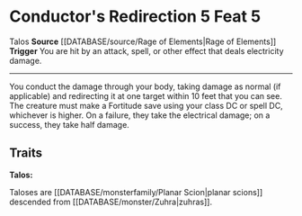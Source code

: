 ﻿---
actions: '[reaction]'
feat: Conductor's Redirection
id: '4328'
level: '5'
name: Conductor's Redirection
rarity: Common
source: '[[DATABASE/source/Rage of Elements|Rage of Elements]]'
trait:
- '[[DATABASE/trait/Talos|Talos]]'
trigger: You are hit by an attack, spell, or other effect that deals electricity damage.
type: Feat

---
# Conductor's Redirection <span class="action-icon">5</span> <span class="item-type">Feat 5</span>

<span class="item-trait">Talos</span>
**Source** [[DATABASE/source/Rage of Elements|Rage of Elements]]
**Trigger** You are hit by an attack, spell, or other effect that deals electricity damage.

---
You conduct the damage through your body, taking damage as normal (if applicable) and redirecting it at one target within 10 feet that you can see. The creature must make a Fortitude save using your class DC or spell DC, whichever is higher. On a failure, they take the electrical damage; on a success, they take half damage.

## Traits

**Talos:**

Taloses are [[DATABASE/monsterfamily/Planar Scion|planar scions]] descended from [[DATABASE/monster/Zuhra|zuhras]].